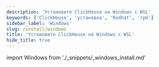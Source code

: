 ```yaml
---
description: 'Установите ClickHouse на Windows с WSL'
keywords: ['ClickHouse', 'установка', 'Redhat', 'rpm']
sidebar_label: 'Windows'
slug: /install/windows
title: 'Установите ClickHouse на Windows с WSL'
hide_title: true
---
```


import Windows from './_snippets/_windows_install.md'

<Windows/>
